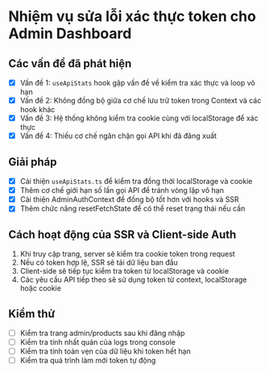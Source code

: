 # Nhiệm vụ sửa lỗi xác thực token cho Admin Dashboard

## Các vấn đề đã phát hiện
- [x] Vấn đề 1: `useApiStats` hook gặp vấn đề về kiểm tra xác thực và loop vô hạn
- [x] Vấn đề 2: Không đồng bộ giữa cơ chế lưu trữ token trong Context và các hook khác
- [x] Vấn đề 3: Hệ thống không kiểm tra cookie cùng với localStorage để xác thực
- [x] Vấn đề 4: Thiếu cơ chế ngăn chặn gọi API khi đã đăng xuất

## Giải pháp
- [x] Cải thiện `useApiStats.ts` để kiểm tra đồng thời localStorage và cookie
- [x] Thêm cơ chế giới hạn số lần gọi API để tránh vòng lặp vô hạn
- [x] Cải thiện AdminAuthContext để đồng bộ tốt hơn với hooks và SSR
- [x] Thêm chức năng resetFetchState để có thể reset trạng thái nếu cần

## Cách hoạt động của SSR và Client-side Auth
1. Khi truy cập trang, server sẽ kiểm tra cookie token trong request
2. Nếu có token hợp lệ, SSR sẽ tải dữ liệu ban đầu
3. Client-side sẽ tiếp tục kiểm tra token từ localStorage và cookie
4. Các yêu cầu API tiếp theo sẽ sử dụng token từ context, localStorage hoặc cookie

## Kiểm thử
- [ ] Kiểm tra trang admin/products sau khi đăng nhập
- [ ] Kiểm tra tính nhất quán của logs trong console
- [ ] Kiểm tra tính toàn vẹn của dữ liệu khi token hết hạn
- [ ] Kiểm tra quá trình làm mới token tự động 